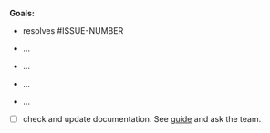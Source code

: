 <!---Decomposing the complex issue into subtasks can help you build it step-by-step. Thanks for your pull request! :rocket: --->
<!---We know that dev life is hectic, but **please provide a (brief) description** of what your PR does, and how it does it. **Otherwise, your PR cannot be reviewed!** --->
<!---This policy was agreed upon in a past company retro, and makes everyone's life a little easier. Thanks for your collaboration!--->

**Goals:**
<!---https://docs.github.com/en/issues/tracking-your-work-with-issues/linking-a-pull-request-to-an-issue#linking-a-pull-request-to-an-issue-using-a-keyword--->

- resolves #ISSUE-NUMBER
- ...
- ...

- ...
- ...
- [ ] check and update documentation. See [guide](https://github.com/marieai/marie-ai/blob/main/CONTRIBUTING.md#-contributing-documentation) and ask the team.
